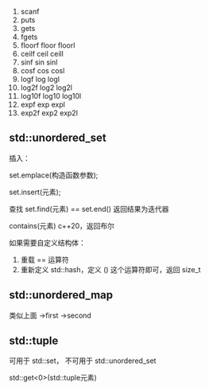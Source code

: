 1. scanf
2. puts
3. gets
4. fgets
5. floorf floor floorl
6. ceilf ceil ceill
7. sinf sin sinl
8. cosf cos cosl
9. logf log logl
10. log2f log2 log2l
11. log10f log10 log10l
12. expf exp expl
13. exp2f exp2 exp2l


## std::unordered_set
插入：

set.emplace(构造函数参数);

set.insert(元素);

查找
set.find(元素) == set.end()
返回结果为迭代器

contains(元素) c++20，返回布尔

如果需要自定义结构体：
1. 重载 == 运算符
2. 重新定义 std::hash，定义 () 这个运算符即可，返回 size_t

## std::unordered_map
类似上面 ->first ->second

## std::tuple
可用于 std::set， 不可用于 std::unordered_set

std::get<0>(std::tuple元素)
